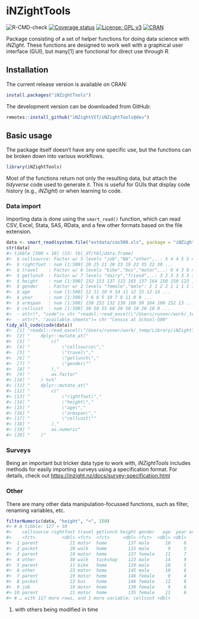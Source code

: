 
<!-- README.md is generated from README.Rmd. Please edit that file -->

# iNZightTools

![R-CMD-check](https://github.com/iNZightVIT/iNZightTools/workflows/R-CMD-check/badge.svg)
[![Coverage
status](https://codecov.io/gh/iNZightVIT/iNZightTools/branch/dev/graph/badge.svg)](https://codecov.io/github/iNZightVIT/iNZightTools?branch=dev)
[![License: GPL
v3](https://img.shields.io/badge/License-GPL%20v3-blue.svg)](http://www.gnu.org/licenses/gpl-3.0)
[![CRAN](https://www.r-pkg.org/badges/version/iNZightTools)](https://CRAN.R-project.org/package=iNZightTools)

Package consisting of a set of helper functions for doing data science
with *iNZight*. These functions are designed to work well with a
graphical user interface (GUI), but many\[1\] are functional for direct
use through *R*.

## Installation

The current release version is available on CRAN:

``` r
install.packages("iNZightTools")
```

The development version can be downloaded from GitHub:

``` r
remotes::install_github("iNZightVIT/iNZightTools@dev")
```

## Basic usage

The package itself doesn’t have any one specific use, but the functions
can be broken down into various workflows.

``` r
library(iNZightTools)
```

Most of the functions return not only the resulting data, but attach the
*tidyverse* code used to generate it. This is useful for GUIs that
display code history (e.g., *iNZight*) or when learning to code.

### Data import

Importing data is done using the `smart_read()` function, which can read
CSV, Excel, Stata, SAS, RData, and a few other formats based on the file
extension.

``` r
data <- smart_read(system.file("extdata/cas500.xls", package = "iNZightTools"))
str(data)
#> tibble [500 × 10] (S3: tbl_df/tbl/data.frame)
#>  $ cellsource: Factor w/ 5 levels "job","NA","other",..: 5 4 4 5 5 4 4 5 4 3 ...
#>  $ rightfoot : num [1:500] 20 25 21 20 23 19 23 35 22 30 ...
#>  $ travel    : Factor w/ 6 levels "bike","bus","motor",..: 6 4 3 6 4 3 3 3 3 6 ...
#>  $ getlunch  : Factor w/ 7 levels "dairy","friend",..: 3 2 3 3 3 3 3 7 3 7 ...
#>  $ height    : num [1:500] 152 153 137 115 165 137 164 150 150 123 ...
#>  $ gender    : Factor w/ 2 levels "female","male": 2 1 2 2 1 1 1 1 1 2 ...
#>  $ age       : num [1:500] 12 11 10 9 14 11 12 15 12 14 ...
#>  $ year      : num [1:500] 7 6 6 5 10 7 8 11 8 9 ...
#>  $ armspan   : num [1:500] 150 152 132 130 160 50 164 100 152 23 ...
#>  $ cellcost  : num [1:500] 30 50 55 60 20 50 10 20 10 0 ...
#>  - attr(*, "code")= chr "readxl::read_excel(\"/Users/runner/work/_temp/Library/iNZightTools/extdata/cas500.xls\") %>% dplyr::mutate_at(c"| __truncated__
#>  - attr(*, "available.sheets")= chr "Census at School-500"
tidy_all_code(code(data))
#>  [1] "readxl::read_excel(\"/Users/runner/work/_temp/Library/iNZightTools/extdata/cas500.xls\") %>%"
#>  [2] "    dplyr::mutate_at("                                                                       
#>  [3] "        c("                                                                                  
#>  [4] "            \"cellsource\","                                                                 
#>  [5] "            \"travel\","                                                                     
#>  [6] "            \"getlunch\","                                                                   
#>  [7] "            \"gender\""                                                                      
#>  [8] "        ),"                                                                                  
#>  [9] "        as.factor"                                                                           
#> [10] "    ) %>%"                                                                                   
#> [11] "    dplyr::mutate_at("                                                                       
#> [12] "        c("                                                                                  
#> [13] "            \"rightfoot\","                                                                  
#> [14] "            \"height\","                                                                     
#> [15] "            \"age\","                                                                        
#> [16] "            \"armspan\","                                                                    
#> [17] "            \"cellcost\""                                                                    
#> [18] "        ),"                                                                                  
#> [19] "        as.numeric"                                                                          
#> [20] "    )"
```

### Surveys

Being an important but tricker data type to work with, *iNZightTools*
includes methods for easily importing surveys using a specification
format. For details, check out
<https://inzight.nz/docs/survey-specification.html>

### Other

There are many other data manipulation-focussed functions, such as
filter, renaming variables, etc.

``` r
filterNumeric(data, "height", "<", 150)
#> # A tibble: 127 × 10
#>    cellsource rightfoot travel getlunch height gender   age  year armspan
#>    <fct>          <dbl> <fct>  <fct>     <dbl> <fct>  <dbl> <dbl>   <dbl>
#>  1 parent            21 motor  home        137 male      10     6     132
#>  2 pocket            20 walk   home        115 male       9     5     130
#>  3 parent            19 motor  home        137 female    11     7      50
#>  4 other             30 walk   tuckshop    123 male      14     9      23
#>  5 parent            11 bike   home        129 male      10     5     165
#>  6 other             23 motor  home        145 male      10     6     144
#>  7 parent            19 motor  home        146 female     9     4     140
#>  8 pocket            22 bus    home        146 female    12     8     136
#>  9 job               19 motor  home        130 female     9     6     130
#> 10 parent            21 motor  home        135 female    11     6     137
#> # … with 117 more rows, and 1 more variable: cellcost <dbl>
```

1.  with others being modified in time
